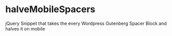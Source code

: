 # halveMobileSpacers
jQuery Snippet that takes the every Wordpress Gutenberg Spacer Block and halves it on mobile
